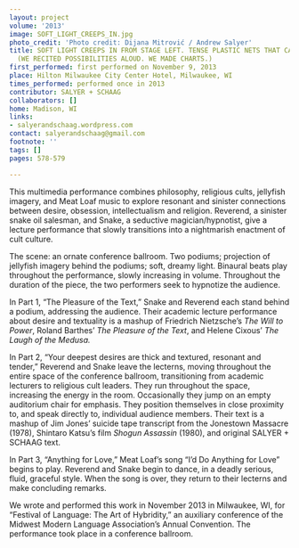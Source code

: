 ```yaml
---
layout: project
volume: '2013'
image: SOFT_LIGHT_CREEPS_IN.jpg
photo_credit: 'Photo credit: Dijana Mitrović / Andrew Salyer'
title: SOFT LIGHT CREEPS IN FROM STAGE LEFT. TENSE PLASTIC NETS THAT CARESS AND RECEIVE.
  (WE RECITED POSSIBILITIES ALOUD. WE MADE CHARTS.)
first_performed: first performed on November 9, 2013
place: Hilton Milwaukee City Center Hotel, Milwaukee, WI
times_performed: performed once in 2013
contributor: SALYER + SCHAAG
collaborators: []
home: Madison, WI
links:
- salyerandschaag.wordpress.com
contact: salyerandschaag@gmail.com
footnote: ''
tags: []
pages: 578-579

---
```


This multimedia performance combines philosophy, religious cults, jellyfish imagery, and Meat Loaf music to explore resonant and sinister connections between desire, obsession, intellectualism and religion. Reverend, a sinister snake oil salesman, and Snake, a seductive magician/hypnotist, give a lecture performance that slowly transitions into a nightmarish enactment of cult culture.

The scene: an ornate conference ballroom. Two podiums; projection of jellyfish imagery behind the podiums; soft, dreamy light. Binaural beats play throughout the performance, slowly increasing in volume. Throughout the duration of the piece, the two performers seek to hypnotize the audience.

In Part 1, “The Pleasure of the Text,” Snake and Reverend each stand behind a podium, addressing the audience. Their academic lecture performance about desire and textuality is a mashup of Friedrich Nietzsche’s _The Will to Power_, Roland Barthes’ _The Pleasure of the Text_, and Helene Cixous’ _The Laugh of the Medusa._

In Part 2, “Your deepest desires are thick and textured, resonant and tender,” Reverend and Snake leave the lecterns, moving throughout the entire space of the conference ballroom, transitioning from academic lecturers to religious cult leaders. They run throughout the space, increasing the energy in the room. Occasionally they jump on an empty auditorium chair for emphasis. They position themselves in close proximity to, and speak directly to, individual audience members. Their text is a mashup of Jim Jones’ suicide tape transcript from the Jonestown Massacre (1978), Shintaro Katsu’s film _Shogun Assassin_ (1980), and original SALYER + SCHAAG text.

In Part 3, “Anything for Love,” Meat Loaf’s song “I’d Do Anything for Love” begins to play. Reverend and Snake begin to dance, in a deadly serious, fluid, graceful style. When the song is over, they return to their lecterns and make concluding remarks.

We wrote and performed this work in November 2013 in Milwaukee, WI, for “Festival of Language: The Art of Hybridity,” an auxiliary conference of the Midwest Modern Language Association’s Annual Convention. The performance took place in a conference ballroom.
